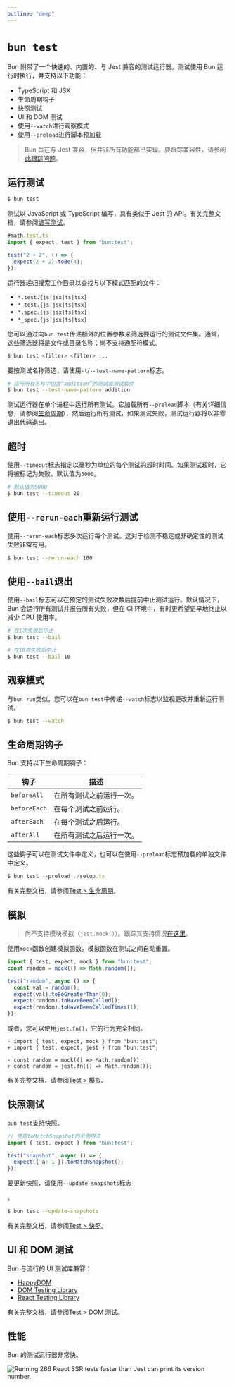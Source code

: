 ```yaml
---
outline: "deep"
---
```


# `bun test`

Bun 附带了一个快速的、内置的、与 Jest 兼容的测试运行器。测试使用 Bun 运行时执行，并支持以下功能：

- TypeScript 和 JSX
- 生命周期钩子
- 快照测试
- UI 和 DOM 测试
- 使用`--watch`进行观察模式
- 使用`--preload`进行脚本预加载

> Bun 旨在与 Jest 兼容，但并非所有功能都已实现。要跟踪兼容性，请参阅[此跟踪问题](https://github.com/oven-sh/bun/issues/1825)。

## 运行测试

```bash
$ bun test
```

测试以 JavaScript 或 TypeScript 编写，具有类似于 Jest 的 API。有关完整文档，请参阅[编写测试](/test/writing.md)。

```ts
#math.test.ts
import { expect, test } from "bun:test";

test("2 + 2", () => {
  expect(2 + 2).toBe(4);
});
```

运行器递归搜索工作目录以查找与以下模式匹配的文件：

- `*.test.{js|jsx|ts|tsx}`
- `*_test.{js|jsx|ts|tsx}`
- `*.spec.{js|jsx|ts|tsx}`
- `*_spec.{js|jsx|ts|tsx}`

您可以通过向`bun test`传递额外的位置参数来筛选要运行的测试文件集。通常，这些筛选器将是文件或目录名称；尚不支持通配符模式。

```bash
$ bun test <filter> <filter> ...
```

要按测试名称筛选，请使用`-t`/`--test-name-pattern`标志。

```sh
# 运行所有名称中包含“addition”的测试或测试套件
$ bun test --test-name-pattern addition
```

测试运行器在单个进程中运行所有测试。它加载所有`--preload`脚本（有关详细信息，请参阅[生命周期](/test/lifecycle.md)），然后运行所有测试。如果测试失败，测试运行器将以非零退出代码退出。

## 超时

使用`--timeout`标志指定以毫秒为单位的每个测试的超时时间。如果测试超时，它将被标记为失败。默认值为`5000`。

```bash
# 默认值为5000
$ bun test --timeout 20
```

## 使用`--rerun-each`重新运行测试

使用`--rerun-each`标志多次运行每个测试。这对于检测不稳定或非确定性的测试失败非常有用。

```sh
$ bun test --rerun-each 100
```

## 使用`--bail`退出

使用`--bail`标志可以在预定的测试失败次数后提前中止测试运行。默认情况下，Bun 会运行所有测试并报告所有失败，但在 CI 环境中，有时更希望更早地终止以减少 CPU 使用率。

```sh
# 在1次失败后中止
$ bun test --bail

# 在10次失败后中止
$ bun test --bail 10
```

## 观察模式

与`bun run`类似，您可以在`bun test`中传递`--watch`标志以监视更改并重新运行测试。

```bash
$ bun test --watch
```

## 生命周期钩子

Bun 支持以下生命周期钩子：

| 钩子         | 描述                     |
| ------------ | ------------------------ |
| `beforeAll`  | 在所有测试之前运行一次。 |
| `beforeEach` | 在每个测试之前运行。     |
| `afterEach`  | 在每个测试之后运行。     |
| `afterAll`   | 在所有测试之后运行一次。 |

这些钩子可以在测试文件中定义，也可以在使用`--preload`标志预加载的单独文件中定义。

```ts
$ bun test --preload ./setup.ts
```

有关完整文档，请参阅[Test > 生命周期](/test/lifecycle.md)。

## 模拟

> 尚不支持模块模拟（`jest.mock()`）。跟踪其支持情况[在这里](https://github.com/oven-sh/bun/issues/5394)。

使用`mock`函数创建模拟函数。模拟函数在测试之间自动重置。

```ts
import { test, expect, mock } from "bun:test";
const random = mock(() => Math.random());

test("random", async () => {
  const val = random();
  expect(val).toBeGreaterThan(0);
  expect(random).toHaveBeenCalled();
  expect(random).toHaveBeenCalledTimes(1);
});
```

或者，您可以使用`jest.fn()`，它的行为完全相同。

```ts-diff
- import { test, expect, mock } from "bun:test";
+ import { test, expect, jest } from "bun:test";

- const random = mock(() => Math.random());
+ const random = jest.fn(() => Math.random());
```

有关完整文档，请参阅[Test > 模拟](/test/mocks.md)。

## 快照测试

`bun test`支持快照。

```ts
// 使用toMatchSnapshot的示例用法
import { test, expect } from "bun:test";

test("snapshot", async () => {
  expect({ a: 1 }).toMatchSnapshot();
});
```

要更新快照，请使用`--update-snapshots`标志

。

```sh
$ bun test --update-snapshots
```

有关完整文档，请参阅[Test > 快照](/test/snapshots.md)。

## UI 和 DOM 测试

Bun 与流行的 UI 测试库兼容：

- [HappyDOM](https://github.com/capricorn86/happy-dom)
- [DOM Testing Library](https://testing-library.com/docs/dom-testing-library/intro/)
- [React Testing Library](https://testing-library.com/docs/react-testing-library/intro)

有关完整文档，请参阅[Test > DOM 测试](/test/dom.md)。

## 性能

Bun 的测试运行器非常快。

![Running 266 React SSR tests faster than Jest can print its version number.](/buntest.jpeg)

<!--
考虑以下目录结构：

```
.
├── a.test.ts
├── b.test.ts
├── c.test.ts
└── foo
    ├── a.test.ts
    └── b.test.ts
```

要运行两个`a.test.ts`文件：

```
$ bun test a
```

要运行`foo`目录中的所有测试：

```
$ bun test foo
```

任何测试文件的路径包含其中一个目标的绝对路径的目录中都会运行。尚不支持通配符模式。 -->
